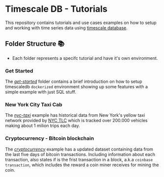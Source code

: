 # Timescale DB - Tutorials

This repository contains tutorials and use cases examples on how to setup and working with time series data using [timescale database](https://docs.timescale.com/).

## Folder Structure :books:

- Each folder represents a specifc tutorial and have it's own environment.

### Get Started

The *[get-started](get-started)* folder contains a brief introduction on how to setup timescaledb `dockerized` environment showing up some features with a simple example with just SQL stuff.

### New York City Taxi Cab

The *[nyc-taxi](nyc-taxi)* example has historical data from New York's yellow taxi network provided by [NYC TLC](https://www1.nyc.gov/site/tlc/about/tlc-trip-record-data.page) which is tracked over 200.000 vehicles making about 1 milion trips each day.

### Cryptocurrency - Bitcoin blockchain

The *[cryptocurrency](cryptocurrency)* example has a updated dataset containing data from the last five days of bitcoin transactions. Including information about each transaction, also states if is the frist transaction in a block, a.k.a `coinbase transaction`, which includes the reward a coin miner receives for mining the coin.